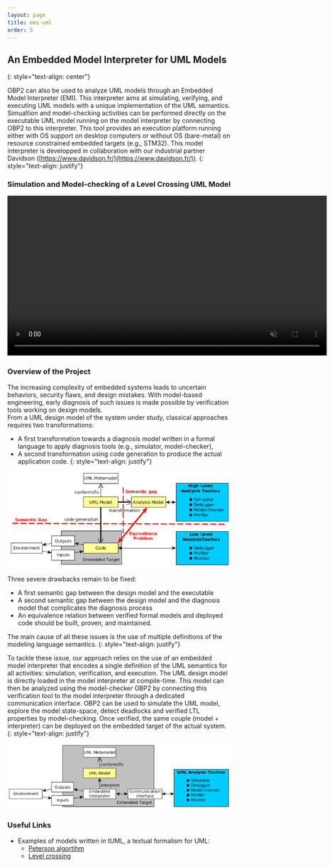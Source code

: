 ```yaml
---
layout: page
title: emi-uml
order: 5
---
```


## An Embedded Model Interpreter for UML Models
{: style="text-align: center"}

OBP2 can also be used to analyze UML models through an Embedded Model Interpreter (EMI).
This interpreter aims at simulating, verifying, and executing UML models with a unique implementation of the UML semantics. Simualtion and model-checking activities can be performed directly on the executable UML model running on the model interpreter by connecting OBP2 to this interpreter.
This tool provides an execution platform running either with OS support on desktop computers or without OS (bare-metal) on resource constrained embedded targets (e.g., STM32). This model interpreter is developped in collaboration with our industrial partner Davidson ([https://www.davidson.fr/](https://www.davidson.fr/)).
{: style="text-align: justify"}

### Simulation and Model-checking of a Level Crossing UML Model

<video src="/assets/videos/plug_obp_emi.mp4" width="720px" autoplay loop muted playsinline class="center-image"></video>

### Overview of the Project

The increasing complexity of embedded systems leads to uncertain behaviors, security flaws, and design mistakes. With model-based engineering, early diagnosis of such issues is made possible by verification tools working on design models.  
From a UML design model of the system under study, classical approaches requires two transformations:
* A first transformation towards a diagnosis model written in a formal language to apply diagnosis tools (e.g., simulator, model-checker),
* A second transformation using code generation to produce the actual application code.
{: style="text-align: justify"}

![Schema of the classical approach used to analyze and execute UML models](/images/bare-metal-uml/uml_interpretation_schema_classical_approach.png)

Three severe drawbacks remain to be fixed:
* A first semantic gap between the design model and the executable
* A second semantic gap between the design model and the diagnosis model that complicates the diagnosis process
* An equivalence relation between verified formal models and deployed code should be built, proven, and maintained.

The main cause of all these issues is the use of multiple definitions of the modeling language semantics.
{: style="text-align: justify"}

To tackle these issue, our approach relies on the use of an embedded model interpreter that encodes a single definition of the UML semantics for all activities: simulation, verification, and execution.
The UML design model is directly loaded in the model interpreter at compile-time.
This model can then be analyzed using the model-checker OBP2 by connecting this verification tool to the model interpreter through a dedicated communication interface.
OBP2 can be used to simulate the UML model, explore the model state-space, detect deadlocks and verified LTL properties by model-checking.
Once verified, the same couple (model + interpreter) can be deployed on the embedded target of the actual system.
{: style="text-align: justify"}

![Schema of our approach used to analyze and execute UML models](/images/bare-metal-uml/uml_interpretation_schema_our_approach.png)

### Useful Links

* Examples of models written in tUML, a textual formalism for UML:
  * [Peterson algortihm](/assets/docs/AliceBobPeterson.tuml)
  * [Level crossing](/assets/docs/LevelCrossing.tuml)
